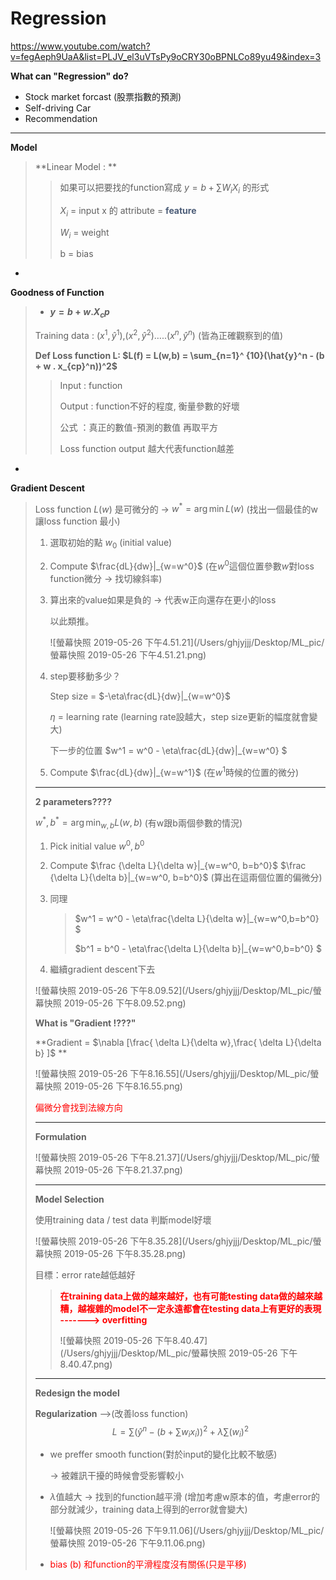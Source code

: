 # Regression

https://www.youtube.com/watch?v=fegAeph9UaA&list=PLJV_el3uVTsPy9oCRY30oBPNLCo89yu49&index=3

**What can "Regression" do?**

* Stock market forcast (股票指數的預測)
* Self-driving Car 
* Recommendation

------

**Model**

> **Linear Model : **
>
> > 如果可以把要找的function寫成  $y = b + \sum W_i X_i$ 的形式 
> >
> > $X_i$ = input x 的 attribute = <span style="color:#4c5d78">**feature**</span>
> >
> > $W_i$ = weight
> >
> > b = bias 

-

**Goodness of Function**

> * **$y = b + w . X_cp$**
>
> Training data : $(x^1,\hat{y}^1)$,$(x^2,\hat{y}^2)$…..$(x^n,\hat{y}^n)$ (皆為正確觀察到的值)
>
> **Def Loss function L: $L(f) = L(w,b) = \sum_{n=1}^ {10}(\hat{y}^n - (b + w . x_{cp}^n))^2$**
>
> > Input : function
> >
> > Output : function不好的程度, 衡量參數的好壞
> >
> > 公式 ：真正的數值-預測的數值 再取平方
> >
> > Loss function output 越大代表function越差

-

**Gradient Descent**

> Loss function $L(w)$ 是可微分的 -> $w^* = \arg \min L(w)$ (找出一個最佳的w讓loss function 最小)
>
> 1. 選取初始的點 $w_0$ (initial value)
>
> 2. Compute $\frac{dL}{dw}|_{w=w^0}$ (在$w^0$這個位置參數$w$對loss function微分 -> 找切線斜率)
>
> 3. 算出來的value如果是負的 -> 代表w正向還存在更小的loss
>
>    以此類推。
>
>    ![螢幕快照 2019-05-26 下午4.51.21](/Users/ghjyjjj/Desktop/ML_pic/螢幕快照 2019-05-26 下午4.51.21.png)
>
> 4. step要移動多少？
>
>    Step size = $-\eta\frac{dL}{dw}|_{w=w^0}$  
>
>    $\eta$ = learning rate (learning rate設越大，step size更新的幅度就會變大)
>
>    下一步的位置 $w^1 = w^0 - \eta\frac{dL}{dw}|_{w=w^0} $
>
> 5. Compute $\frac{dL}{dw}|_{w=w^1}$ (在$w^1$時候的位置的微分)
>
> ------
>
> **2 parameters????**
>
> $w^*, b^* = \arg \min_{w,b} L(w,b)$ (有w跟b兩個參數的情況)
>
> 1. Pick initial value $w^0,b^0$
>
> 2. Compute $\frac {\delta L}{\delta w}|_{w=w^0, b=b^0}$ $\frac {\delta L}{\delta b}|_{w=w^0, b=b^0}$ (算出在這兩個位置的偏微分)
>
> 3. 同理 
>
>    > $w^1 = w^0 - \eta\frac{\delta L}{\delta w}|_{w=w^0,b=b^0} $
>    >
>    >  $b^1 = b^0 - \eta\frac{\delta L}{\delta b}|_{w=w^0,b=b^0} $
>
> 4. 繼續gradient descent下去
>
> ![螢幕快照 2019-05-26 下午8.09.52](/Users/ghjyjjj/Desktop/ML_pic/螢幕快照 2019-05-26 下午8.09.52.png)
>
> **What is "Gradient !???"**
>
> **Gradient = $\nabla [\frac{ \delta L}{\delta w},\frac{ \delta L}{\delta b} ]$ **
>
> ![螢幕快照 2019-05-26 下午8.16.55](/Users/ghjyjjj/Desktop/ML_pic/螢幕快照 2019-05-26 下午8.16.55.png)
>
> <span style="color:red">偏微分會找到法線方向</span>
>
> ------
>
> **Formulation**
>
> ![螢幕快照 2019-05-26 下午8.21.37](/Users/ghjyjjj/Desktop/ML_pic/螢幕快照 2019-05-26 下午8.21.37.png)
>
>  
>
> ------
>
> **Model Selection**
>
> 使用training data / test data 判斷model好壞
>
> ![螢幕快照 2019-05-26 下午8.35.28](/Users/ghjyjjj/Desktop/ML_pic/螢幕快照 2019-05-26 下午8.35.28.png)
>
> 目標：error rate越低越好
>
> > <span style="color:red">**在training data上做的越來越好，也有可能testing data做的越來越糟，越複雜的model不一定永遠都會在testing data上有更好的表現 -------> overfitting**</span>
> >
> > ![螢幕快照 2019-05-26 下午8.40.47](/Users/ghjyjjj/Desktop/ML_pic/螢幕快照 2019-05-26 下午8.40.47.png)
>
> ------
>
> **Redesign the model**
>
> **Regularization** —>(改善loss function)
> $$
> L = \sum(\hat{y}^n-(b+\sum w_ix_i))^2 + \lambda \sum (w_i)^2
> $$
>
> * we preffer smooth function(對於input的變化比較不敏感)
>
>   -> 被雜訊干擾的時候會受影響較小
>
> * $\lambda$值越大 -> 找到的function越平滑 (增加考慮w原本的值，考慮error的部分就減少，training data上得到的error就會變大)
>
>   ![螢幕快照 2019-05-26 下午9.11.06](/Users/ghjyjjj/Desktop/ML_pic/螢幕快照 2019-05-26 下午9.11.06.png)
>
>   
>
> * <span style="color:red">bias (b) 和function的平滑程度沒有關係(只是平移)</span>















